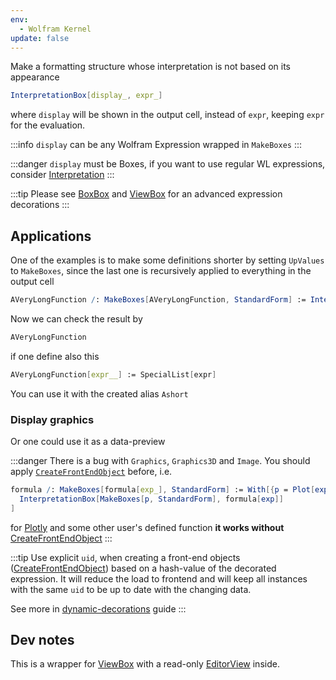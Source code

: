 ```yaml
---
env:
  - Wolfram Kernel
update: false
---
```




Make a formatting structure whose interpretation is not based on its appearance

```mathematica
InterpretationBox[display_, expr_]
```

where `display` will be shown in the output cell, instead of `expr`, keeping `expr` for the evaluation. 

:::info
`display` can be any Wolfram Expression wrapped in `MakeBoxes`
:::

:::danger
`display` must be Boxes, if you want to use regular WL expressions, consider [Interpretation](Interpretation.md)
:::

:::tip
Please see [BoxBox](Low%20level/BoxBox.md) and [ViewBox](Low%20level/ViewBox.md) for an advanced expression decorations
:::

## Applications
One of the examples is to make some definitions shorter by setting `UpValues` to  `MakeBoxes`, since the last one is recursively applied to everything in the output cell 

```mathematica
AVeryLongFunction /: MakeBoxes[AVeryLongFunction, StandardForm] := InterpretationBox[MakeBoxes[Ashort, StandardForm], AVeryLongFunction]
```

Now we can check the result by
```mathematica
AVeryLongFunction
```

if one define also this
```mathematica
AVeryLongFunction[expr__] := SpecialList[expr]
```

You can use it with the created alias `Ashort`

### Display graphics
Or one could use it as a data-preview





:::danger
There is a bug with `Graphics`, `Graphics3D` and `Image`. You should apply [`CreateFrontEndObject`](../Dynamics/CreateFrontEndObject.md) before, i.e.

```mathematica
formula /: MakeBoxes[formula[exp_], StandardForm] := With[{p = Plot[exp, {x,-1,1}, ImageSize->200] // CreateFrontEndObject},
  InterpretationBox[MakeBoxes[p, StandardForm], formula[exp]]
]
```

for [Plotly](../Plotting/Plotly.md) and some other user's defined function __it works without__ [CreateFrontEndObject](../Dynamics/CreateFrontEndObject.md) 
:::

:::tip
Use explicit `uid`, when creating a front-end objects ([CreateFrontEndObject](../Dynamics/CreateFrontEndObject.md)) based on a hash-value of the decorated expression. It will reduce the load to frontend and will keep all instances with the same `uid` to be up to date with the changing data.

See more in [dynamic-decorations](../../Advanced/Boxes%20and%20Decorations/dynamic-decorations.md) guide
:::

## Dev notes
This is a wrapper for [ViewBox](Low%20level/ViewBox.md) with a read-only [EditorView](../Input/EditorView.md) inside.